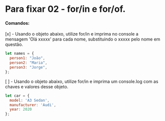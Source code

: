 # Para fixar 02 - for/in e for/of.

#### Comandos:

[x] - Usando o objeto abaixo, utilize for/in e imprima no console a mensagem 'Olá xxxxx' para cada nome, substituindo o xxxxx
pelo nome em questão.

```js
let names = {
  person1: "João",
  person2: "Maria",
  person3: "Jorge",
};
```

[ ] -  Usando o objeto abaixo, utilize for/in e imprima um console.log com as chaves e valores desse objeto.

```js
let car = {
  model: 'A3 Sedan',
  manufacturer: 'Audi',
  year: 2020
};
```
